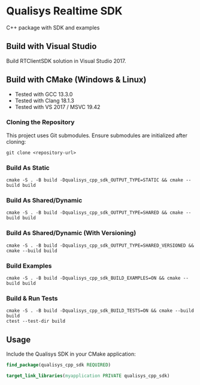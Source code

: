 # Qualisys Realtime SDK

C++ package with SDK and examples

## Build with Visual Studio

Build RTClientSDK solution in Visual Studio 2017.

## Build with CMake (Windows & Linux)

* Tested with GCC 13.3.0
* Tested with Clang 18.1.3
* Tested with VS 2017 / MSVC 19.42

### Cloning the Repository

This project uses Git submodules. Ensure submodules are initialized after cloning:

`git clone <repository-url>`

### Build As Static
```
cmake -S . -B build -Dqualisys_cpp_sdk_OUTPUT_TYPE=STATIC && cmake --build build
```

### Build As Shared/Dynamic
```
cmake -S . -B build -Dqualisys_cpp_sdk_OUTPUT_TYPE=SHARED && cmake --build build
```

### Build As Shared/Dynamic (With Versioning)
```
cmake -S . -B build -Dqualisys_cpp_sdk_OUTPUT_TYPE=SHARED_VERSIONED && cmake --build build
```

### Build Examples
```
cmake -S . -B build -Dqualisys_cpp_sdk_BUILD_EXAMPLES=ON && cmake --build build
```

### Build & Run Tests
```
cmake -S . -B build -Dqualisys_cpp_sdk_BUILD_TESTS=ON && cmake --build build
ctest --test-dir build
```

## Usage

Include the Qualisys SDK in your CMake application:

```cmake
find_package(qualisys_cpp_sdk REQUIRED)

target_link_libraries(myapplication PRIVATE qualisys_cpp_sdk)
```